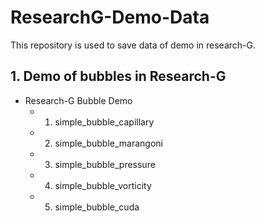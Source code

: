 # ResearchG-Demo-Data
This repository is used to save data of demo in research-G.
## 1. Demo of bubbles in Research-G
- Research-G Bubble Demo
  - 1. simple_bubble_capillary
  - 2. simple_bubble_marangoni
  - 3. simple_bubble_pressure
  - 4. simple_bubble_vorticity
  - 5. simple_bubble_cuda
